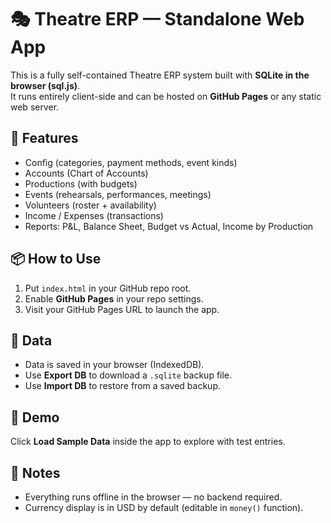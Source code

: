# 🎭 Theatre ERP — Standalone Web App

This is a fully self-contained Theatre ERP system built with **SQLite in the browser (sql.js)**.  
It runs entirely client-side and can be hosted on **GitHub Pages** or any static web server.

## 🚀 Features
- Config (categories, payment methods, event kinds)
- Accounts (Chart of Accounts)
- Productions (with budgets)
- Events (rehearsals, performances, meetings)
- Volunteers (roster + availability)
- Income / Expenses (transactions)
- Reports: P&L, Balance Sheet, Budget vs Actual, Income by Production

## 📦 How to Use
1. Put `index.html` in your GitHub repo root.
2. Enable **GitHub Pages** in your repo settings.
3. Visit your GitHub Pages URL to launch the app.

## 💾 Data
- Data is saved in your browser (IndexedDB).
- Use **Export DB** to download a `.sqlite` backup file.
- Use **Import DB** to restore from a saved backup.

## 🧪 Demo
Click **Load Sample Data** inside the app to explore with test entries.

## 📜 Notes
- Everything runs offline in the browser — no backend required.
- Currency display is in USD by default (editable in `money()` function).
